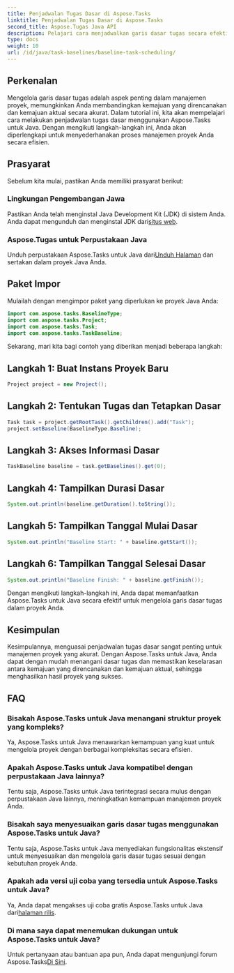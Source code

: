 ```yaml
---
title: Penjadwalan Tugas Dasar di Aspose.Tasks
linktitle: Penjadwalan Tugas Dasar di Aspose.Tasks
second_title: Aspose.Tugas Java API
description: Pelajari cara menjadwalkan garis dasar tugas secara efektif dengan Aspose.Tasks untuk Java. Sederhanakan proses manajemen proyek Anda dengan mudah.
type: docs
weight: 10
url: /id/java/task-baselines/baseline-task-scheduling/
---
```

## Perkenalan
Mengelola garis dasar tugas adalah aspek penting dalam manajemen proyek, memungkinkan Anda membandingkan kemajuan yang direncanakan dan kemajuan aktual secara akurat. Dalam tutorial ini, kita akan mempelajari cara melakukan penjadwalan tugas dasar menggunakan Aspose.Tasks untuk Java. Dengan mengikuti langkah-langkah ini, Anda akan diperlengkapi untuk menyederhanakan proses manajemen proyek Anda secara efisien.
## Prasyarat
Sebelum kita mulai, pastikan Anda memiliki prasyarat berikut:
### Lingkungan Pengembangan Jawa
 Pastikan Anda telah menginstal Java Development Kit (JDK) di sistem Anda. Anda dapat mengunduh dan menginstal JDK dari[situs web](https://www.oracle.com/java/technologies/javase-jdk11-downloads.html).
### Aspose.Tugas untuk Perpustakaan Java
 Unduh perpustakaan Aspose.Tasks untuk Java dari[Unduh Halaman](https://releases.aspose.com/tasks/java/) dan sertakan dalam proyek Java Anda.
## Paket Impor
Mulailah dengan mengimpor paket yang diperlukan ke proyek Java Anda:
```java
import com.aspose.tasks.BaselineType;
import com.aspose.tasks.Project;
import com.aspose.tasks.Task;
import com.aspose.tasks.TaskBaseline;
```
Sekarang, mari kita bagi contoh yang diberikan menjadi beberapa langkah:
## Langkah 1: Buat Instans Proyek Baru
```java
Project project = new Project();
```
## Langkah 2: Tentukan Tugas dan Tetapkan Dasar
```java
Task task = project.getRootTask().getChildren().add("Task");
project.setBaseline(BaselineType.Baseline);
```
## Langkah 3: Akses Informasi Dasar
```java
TaskBaseline baseline = task.getBaselines().get(0);
```
## Langkah 4: Tampilkan Durasi Dasar
```java
System.out.println(baseline.getDuration().toString());
```
## Langkah 5: Tampilkan Tanggal Mulai Dasar
```java
System.out.println("Baseline Start: " + baseline.getStart());
```
## Langkah 6: Tampilkan Tanggal Selesai Dasar
```java
System.out.println("Baseline Finish: " + baseline.getFinish());
```
Dengan mengikuti langkah-langkah ini, Anda dapat memanfaatkan Aspose.Tasks untuk Java secara efektif untuk mengelola garis dasar tugas dalam proyek Anda.
## Kesimpulan
Kesimpulannya, menguasai penjadwalan tugas dasar sangat penting untuk manajemen proyek yang akurat. Dengan Aspose.Tasks untuk Java, Anda dapat dengan mudah menangani dasar tugas dan memastikan keselarasan antara kemajuan yang direncanakan dan kemajuan aktual, sehingga menghasilkan hasil proyek yang sukses.
## FAQ
### Bisakah Aspose.Tasks untuk Java menangani struktur proyek yang kompleks?
Ya, Aspose.Tasks untuk Java menawarkan kemampuan yang kuat untuk mengelola proyek dengan berbagai kompleksitas secara efisien.
### Apakah Aspose.Tasks untuk Java kompatibel dengan perpustakaan Java lainnya?
Tentu saja, Aspose.Tasks untuk Java terintegrasi secara mulus dengan perpustakaan Java lainnya, meningkatkan kemampuan manajemen proyek Anda.
### Bisakah saya menyesuaikan garis dasar tugas menggunakan Aspose.Tasks untuk Java?
Tentu saja, Aspose.Tasks untuk Java menyediakan fungsionalitas ekstensif untuk menyesuaikan dan mengelola garis dasar tugas sesuai dengan kebutuhan proyek Anda.
### Apakah ada versi uji coba yang tersedia untuk Aspose.Tasks untuk Java?
 Ya, Anda dapat mengakses uji coba gratis Aspose.Tasks untuk Java dari[halaman rilis](https://releases.aspose.com/).
### Di mana saya dapat menemukan dukungan untuk Aspose.Tasks untuk Java?
 Untuk pertanyaan atau bantuan apa pun, Anda dapat mengunjungi forum Aspose.Tasks[Di Sini](https://forum.aspose.com/c/tasks/15).